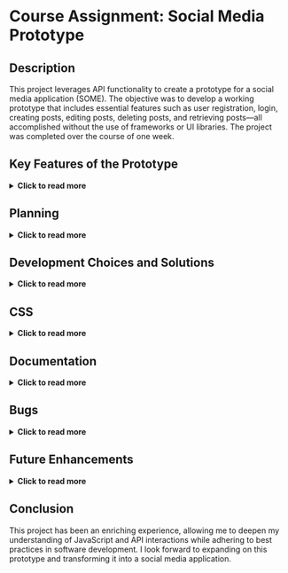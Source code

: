 # Course Assignment: Social Media Prototype

## Description

This project leverages API functionality to create a prototype for a social media application (SOME). The objective was to develop a working prototype that includes essential features such as user registration, login, creating posts, editing posts, deleting posts, and retrieving posts—all accomplished without the use of frameworks or UI libraries. The project was completed over the course of one week.

## Key Features of the Prototype
<details>
  <summary><strong>Click to read more</strong></summary>

- **User Registration:** Allows new users to create accounts.
- **User Login:** Enables existing users to log in with an authentication token.
- **Create Post:** Authenticated users can create new posts.
- **Edit Post:** Users can modify their existing posts.
- **Delete Post:** Functionality to remove posts.
- **Get Posts:** Users can read posts from the community.
</details>

## Planning
<details>
  <summary><strong>Click to read more</strong></summary>

The planning phase involved using GitHub Projects to create a task list, organizing tasks, and breaking them down into smaller, manageable components to enhance workflow efficiency.
</details>

## Development Choices and Solutions
<details>
  <summary><strong>Click to read more</strong></summary>

During development, I chose to retrieve user data from `localStorage` to minimize server requests, resulting in faster data access and improved user experience. Regular expressions (Regex) were utilized for validation purposes, and I opted to write the post card logic in JavaScript to maintain readability and modularity. Instead of a lengthy file, smaller, reusable functions were created. Additionally, I used `document.createElement` for generating HTML elements to explore different methodologies.
</details>

## CSS
<details>
  <summary><strong>Click to read more</strong></summary>

Some CSS was integrated to differentiate posts visually and gain better control over the layout. The current styling is prototype-level and will not be used in the final product. Placeholder images were implemented in JavaScript to address issues with excessively large images. Future styling will focus on creating a more engaging design.
</details>

## Documentation
<details>
  <summary><strong>Click to read more</strong></summary>

I utilized JSDoc for documenting the code and ESLint for error-checking, both of which proved to be invaluable for maintaining code quality and consistency.
</details>

## Bugs
<details>
  <summary><strong>Click to read more</strong></summary>

One significant challenge encountered was related to asynchronous operations. If a function was executed before the router fully loaded, the application would crash without error messages, complicating the debugging process. This highlighted the importance of managing asynchronous code effectively.
</details>

## Future Enhancements
<details>
  <summary><strong>Click to read more</strong></summary>

Several additional pages and features were planned but not implemented in this prototype. These will be revisited as the project transitions from prototype to a fully-fledged product, including styled buttons that are ready for integration in future iterations.
</details>

## Conclusion

This project has been an enriching experience, allowing me to deepen my understanding of JavaScript and API interactions while adhering to best practices in software development. I look forward to expanding on this prototype and transforming it into a social media application.
